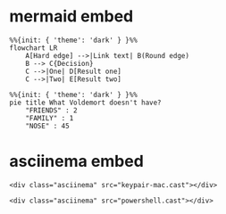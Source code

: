 # mermaid embed

```mermaid
%%{init: { 'theme': 'dark' } }%%
flowchart LR
    A[Hard edge] -->|Link text| B(Round edge)
    B --> C{Decision}
    C -->|One| D[Result one]
    C -->|Two| E[Result two]
```

```mermaid
%%{init: { 'theme': 'dark' } }%%
pie title What Voldemort doesn't have?
    "FRIENDS" : 2
    "FAMILY" : 1
    "NOSE" : 45
```

# asciinema embed

```
<div class="asciinema" src="keypair-mac.cast"></div>
```

```
<div class="asciinema" src="powershell.cast"></div>
```
